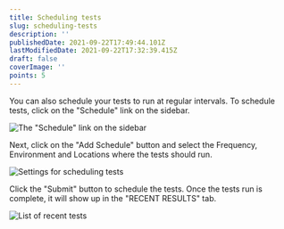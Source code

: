 ```yaml
---
title: Scheduling tests
slug: scheduling-tests
description: ''
publishedDate: 2021-09-22T17:49:44.101Z
lastModifiedDate: 2021-09-22T17:32:39.415Z
draft: false
coverImage: ''
points: 5
---
```


You can also schedule your tests to run at regular intervals. To schedule tests, click on the "Schedule" link on the sidebar.

![The "Schedule" link on the sidebar](https://raw.githubusercontent.com/RapidAPI/DevRel-Stack-Data/improve/lms-yt-data/learn/courses/rapidapi-testing/images/image11.png)

Next, click on the "Add Schedule" button and select the Frequency, Environment and Locations where the tests should run.

![Settings for scheduling tests](https://raw.githubusercontent.com/RapidAPI/DevRel-Stack-Data/improve/lms-yt-data/learn/courses/rapidapi-testing/images/image12.png)

Click the "Submit" button to schedule the tests. Once the tests run is complete, it will show up in the "RECENT RESULTS" tab.

![List of recent tests](https://raw.githubusercontent.com/RapidAPI/DevRel-Stack-Data/improve/lms-yt-data/learn/courses/rapidapi-testing/images/image13.png)
